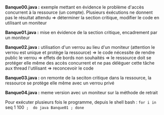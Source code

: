 **Banque00.java :** exemple mettant en évidence le problème d'accès concurrent à la ressource (un compte). Plusieurs éxécutions ne donnent pas le résultat attendu => déterminer la section critique, modifier le code en utilisant un moniteur

**Banque01.java :** mise en évidence de la section critique, encadrement par un moniteur

**Banque02.java :** utilisation d'un verrou au lieu d'un moniteur (attention le verrou est unique et protège la ressource) => le code nécessite de rendre public le verrou => effets de bords non souhaités => le ressource doit se protéger elle même des accès concurrent et ne pas déléguer cette tâche aux thread l'utilisant => reconcevoir le code 

**Banque03.java :** on remonte de la seciton critique dans la ressource, la ressource se protège elle même avec un verrou privé

**Banque04.java :** meme version avec un moniteur sur la méthode de retrait

Pour exécuter plusieurs fois le programme, depuis le shell bash :  `for i in `seq 1 100` ;  do java Banque01 ; done`
